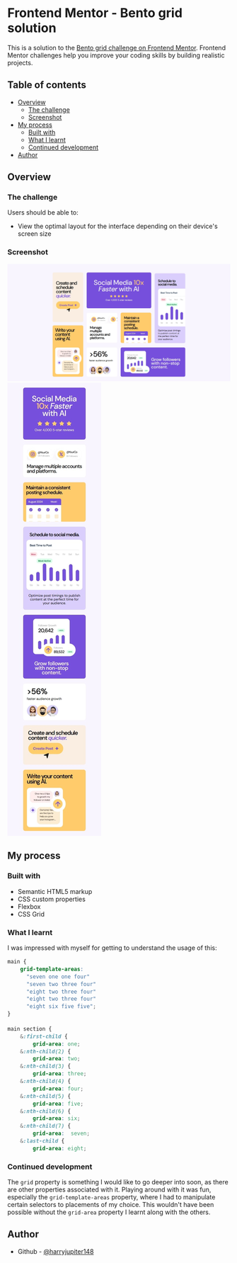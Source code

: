 # Frontend Mentor - Bento grid solution

This is a solution to the [Bento grid challenge on Frontend Mentor](https://www.frontendmentor.io/challenges/bento-grid-RMydElrlOj). Frontend Mentor challenges help you improve your coding skills by building realistic projects. 

## Table of contents

- [Overview](#overview)
  - [The challenge](#the-challenge)
  - [Screenshot](#screenshot)
- [My process](#my-process)
  - [Built with](#built-with)
  - [What I learnt](#what-i-learnt)
  - [Continued development](#continued-development)
- [Author](#author)

## Overview

### The challenge

Users should be able to:

- View the optimal layout for the interface depending on their device's screen size

### Screenshot

![Desktop View](./assets/images/grid-main.png)
![Mobile View](./assets/images/grid-main-respo.jpeg)

## My process

### Built with

- Semantic HTML5 markup
- CSS custom properties
- Flexbox
- CSS Grid

### What I learnt

I was impressed with myself for getting to understand the usage of this:
```css
main {
    grid-template-areas:
      "seven one one four"
      "seven two three four"
      "eight two three four"
      "eight two three four"
      "eight six five five";
}

main section {
    &:first-child {
        grid-area: one;
    &:nth-child(2) {
        grid-area: two;
    &:nth-child(3) {
        grid-area: three;
    &:nth-child(4) {
        grid-area: four;
    &:nth-child(5) {
        grid-area: five;
    &:nth-child(6) {
        grid-area: six;
    &:nth-child(7) {
        grid-area:  seven;
    &:last-child {
        grid-area: eight;
```

### Continued development

The `grid` property is something I would like to go deeper into soon, as there are other properties associated with it. Playing around with it was fun, especially the `grid-template-areas` property, where I had to manipulate certain selectors to placements of my choice. This wouldn't have been possible without the `grid-area` property I learnt along with the others.

## Author

- Github - [@harryjupiter148](https://github.com/harryjupiter148)
